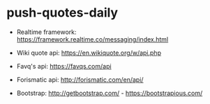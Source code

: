 # push-quotes-daily

- Realtime framework: https://framework.realtime.co/messaging/index.html

- Wiki quote api: https://en.wikiquote.org/w/api.php
- Favq's api: https://favqs.com/api
- Forismatic api: http://forismatic.com/en/api/

- Bootstrap: http://getbootstrap.com/ - https://bootstrapious.com/
